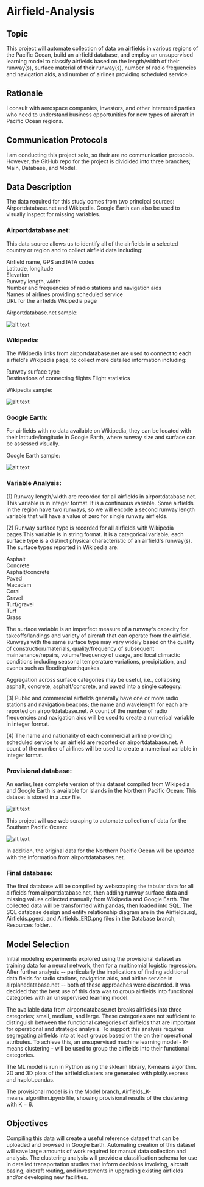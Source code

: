 # Airfield-Analysis

## Topic

This project will automate collection of data on airfields in various regions of the Pacific Ocean, build an airfield database, and employ an unsupervised learning model to classify airfields based on the length/width of their runway(s), surface material of their runway(s), number of radio frequencies and navigation aids, and number of airlines providing scheduled service. 

## Rationale

I consult with aerospace companies, investors, and other interested parties who need to understand business opportunities for new types of aircraft in Pacific Ocean regions.

## Communication Protocols

I am conducting this project solo, so their are no communication protocols. However, the GitHub repo for the project is dividided into three branches; Main, Database, and Model.

## Data Description

The data required for this study comes from two principal sources: Airportdatabase.net and Wikipedia. Google Earth can also be used to visually inspect for missing variables.

### Airportdatabase.net:  
This data source allows us to identify all of the airfields in a selected country or region and to collect airfield data including:

Airfield name, GPS and IATA codes  
Latitude, longitude  
Elevation  
Runway length, width  
Number and frequencies of radio stations and navigation aids  
Names of airlines providing scheduled service  
URL for the airfields Wikipedia page  

Airportdatabase.net sample:  

![alt text](https://github.com/benniehana111/Airfield-Analysis/blob/main/Images/AirportsDB_Saipan_Intl_Airport.png)

### Wikipedia:  
The Wikipedia links from airportdatabase.net are used to connect to each airfield's Wikipedia page, to collect more detailed information including:

Runway surface type  
Destinations of connecting flights
Flight statistics  

Wikipedia sample:  

![alt text](https://github.com/benniehana111/Airfield-Analysis/blob/main/Images/Wikipedia_Saipan_Intl_Airport.png)

### Google Earth:  
For airfields with no data available on Wikipedia, they can be located with their latitude/longitude in Google Earth, where runway size and surface can be assessed visually.

Google Earth sample:

![alt text](https://github.com/benniehana111/Airfield-Analysis/blob/main/Images/Google_Earth_Ujae_airstrip.png)

### Variable Analysis:

(1) Runway length/width are recorded for all airfields in airportdatabase.net. This variable is in integer format. It is a continuous variable.
Some airfields in the region have two runways, so we will encode a second runway length variable that will have a value of zero for single runway airfields.

(2) Runway surface type is recorded for all airfields with Wikipedia pages.This variable is in string format. It is a categorical variable; each surface type is a distinct physical characteristic of an airfield's runway(s). The surface types reported in Wikipedia are: 

Asphalt  
Concrete  
Asphalt/concrete  
Paved  
Macadam  
Coral  
Gravel  
Turf/gravel  
Turf  
Grass  

The surface variable is an imperfect measure of a runway's capacity for takeoffs/landings and variety of aircraft that can operate from the airfield. Runways with the same surface type may vary widely based on the quality of construction/materials, quality/frequency of subsequent maintenance/repairs, volume/frequency of usage, and local climactic conditions including seasonal temperature variations, precipitation, and events such as flooding/earthquakes.  

Aggregation across surface categories may be useful, i.e., collapsing asphalt, concrete, asphalt/concrete, and paved into a single category.

(3) Public and commercial airfields generally have one or more radio stations and navigation beacons; the name and wavelength for each are reported on airportdatabase.net. A count of the number of radio frequencies and navigation aids will be used to create a numerical variable in integer format.

(4) The name and nationality of each commercial airline providing scheduled service to an airfield are reported on airportdatabase.net. A count of the number of airlines will be used to create a numerical variable in integer format.

### Provisional database:

An earlier, less complete version of this dataset compiled from Wikipedia and Google Earth is available for islands in the Northern Pacific Ocean: This dataset is stored in a .csv file. 

![alt text](https://github.com/benniehana111/Airfield-Analysis/blob/main/Images/North_Pacific_airfield_map.png)

This project will use web scraping to automate collection of data for the Southern Pacific Ocean:  

![alt text](https://github.com/benniehana111/Airfield-Analysis/blob/main/Images/South_Pacific_region.png)

In addition, the original data for the Northern Pacific Ocean will be updated with the information from airportdatabases.net.

### Final database:

The final database will be compiled by webscraping the tabular data for all airfields from airportdatabase.net, then adding runway surface data and missing values collected manually from Wikipedia and Google Earth. The collected data will be transformed with pandas, then loaded into SQL. The SQL database design and entity relationship diagram are in the Airfields.sql, Airfields.pgerd, and Airfields_ERD.png files in the Database branch, Resources folder..

## Model Selection

Initial modeling experiments explored using the provisional dataset as training data for a neural network, then for a multinomial logistic regression. After further analysis -- particularly the implications of finding additional data fields for radio stations, navigation aids, and airline service in airplanedatabase.net -- both of these approaches were discarded. It was decided that the best use of this data was to group airfields into functional categories with an unsupervised learning model.

The available data from airportdatabase.net breaks airfields into three categories; small, medium, and large. These categories are not sufficient to distinguish between the functional categories of airfields that are important for operational and strategic analysis. To support this analysis requires segregating airfields into at least groups based on the on their operational attributes. To achieve this, an unsupervised machine learning model - K-means clustering - will be used to group the airfields into their functional categories.

The ML model is run in Python using the sklearn library, K-means algorithm.  2D and 3D plots of the airfield clusters are generated with plotly.express and hvplot.pandas.

The provisional model is in the Model branch, Airfields_K-means_algorithm.ipynb file, showing provisional results of the clustering with K = 6.

## Objectives

Compiling this data will create a useful reference dataset that can be uploaded and browsed in Google Earth. Automating creation of this dataset will save large amounts of work required for manual data collection and analysis. The clustering analysis will provide a  classification schema for use in detailed transportation studies that inform decisions involving, aircraft basing, aircraft routing, and investments in upgrading existing airfields and/or developing new facilities.
